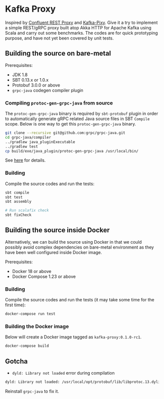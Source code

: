 # Kafka Proxy

Inspired by [Confluent REST Proxy](https://github.com/confluentinc/kafka-rest) and
[Kafka-Pixy](https://github.com/mailgun/kafka-pixy). Give it a try to implement a
simple REST/gRPC proxy built atop Akka HTTP for Apache Kafka using Scala and carry
out some benchmarks. The codes are for quick prototyping purpose, and have not yet
been covered by unit tests.


## Building the source on bare-metal

Prerequisites:

- JDK 1.8
- SBT 0.13.x or 1.0.x
- Protobuf 3.0.0 or above
- `grpc-java` codegen compiler plugin

### Compiling `protoc-gen-grpc-java` from source

The `protoc-gen-grpc-java` binary is required by `sbt-protobuf` plugin in order to
automatically generate gRPC related Java source files in SBT `Compile` scope. Below
is one way to get this `protoc-gen-grpc-java` binary.

```bash
git clone --recursive git@github.com:grpc/grpc-java.git
cd grpc-java/compiler
../gradlew java_pluginExecutable
../gradlew test
cp build/exe/java_plugin/protoc-gen-grpc-java /usr/local/bin/
```

See [here](https://github.com/grpc/grpc-java/blob/master/COMPILING.md#how-to-build-code-generation-plugin)
for details.

### Building

Compile the source codes and run the tests:

```bash
sbt compile
sbt test
sbt assembly

# Run scalafix check
sbt fixCheck
```


## Building the source inside Docker

Alternatively, we can build the source using Docker in that we could possibly avoid complex
dependencies on bare-metal environment as they have been well configured inside Docker image.

Prerequisites:

- Docker 18 or above
- Docker Compose 1.23 or above

### Building

Compile the source codes and run the tests (it may take some time for the first time):

```bash
docker-compose run test
```

### Building the Docker image

Below will create a Docker image tagged as `kafka-proxy:0.1.0-rc1`.

```bash
docker-compose build
```


## Gotcha

+ `dyld: Library not loaded` error during compilation

```bash
dyld: Library not loaded: /usr/local/opt/protobuf/lib/libprotoc.13.dylib
```

Reinstall `grpc-java` to fix it.
